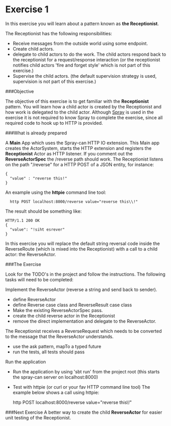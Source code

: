 Exercise 1
==========

In this exercise you will learn about a pattern known as **the Receptionist**.

The Receptionist has the following responsibilities:

- Receive messages from the outside world using some endpoint.
- Create child actors.
- delegate to child actors to do the work. The child actors respond back to the receptionist for a request/response interaction (or
the receptionist notifies child actors 'fire and forget style' which is not part of this exercise.)
- Supervise the child actors. (the default supervision strategy is used, supervision is not part of this exercise.)

###Objective

The objective of this exercise is to get familiar with the **Receptionist** pattern. 
You will learn how a child actor is created by the Receptionist and how work is delegated to the child actor.
Although [Spray](http://spray.io) is used in the exercise it is not required to know Spray to complete the exercise, since all required code to hook up to HTTP is provided.

###What is already prepared

A **Main** App which uses the Spray-can HTTP IO extension. This Main app creates the ActorSystem, starts the HTTP extension and registers the **Receptionist** Actor as HTTP listener.
If you comment out the **ReverseActorSpec** the /reverse path should work.
The Receptionist listens on the path "/reverse" for a HTTP POST of a JSON entity, for instance:
  
    
    { 
      "value" : "reverse this!"
    }   

An example using the **httpie** command line tool:

      http POST localhost:8000/reverse value="reverse this\\!"

The result should be something like:

    HTTP/1.1 200 OK
    {
      "value": "!siht esrever"
    }

In  this exercise you will replace the default string reversal code inside the ReverseRoute (which is mixed into the Receptionist) with a call to a child actor: the ReverseActor.
 
###The Exercise

Look for the TODO's in the project and follow the instructions.
The following tasks will need to be completed:

Implement the ReverseActor (reverse a string and send back to sender).

- define ReverseActor
- define Reverse case class and ReverseResult case class
- Make the existing ReverseActorSpec pass.
- create the child reverse actor in the Receptionist
- remove the direct implementation and delegate to the ReverseActor.

The Receptionist receives a ReverseRequest which needs to be converted to the message that the ReverseActor understands.

  - use the ask pattern, mapTo a typed future
  - run the tests, all tests should pass

Run the application

  - Run the application by using 'sbt run' from the project root (this starts the spray-can server on localhost:8000)
  - Test with httpie (or curl or your fav HTTP command line tool)
The example below shows a call using httpie:  
  
      http POST localhost:8000/reverse value="reverse this\\!"


###Next Exercise
A better way to create the child **ReverseActor** for easier unit testing of the Receptionist.